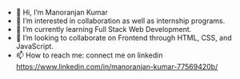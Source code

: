 - 👋 Hi, I’m Manoranjan Kumar
- 👀 I’m interested in collaboration as well as internship programs.
- 🌱 I’m currently learning Full Stack Web Development.
- 💞️ I’m looking to collaborate on Frontend through HTML, CSS, and JavaScript.
- 📫 How to reach me: connect me on linkedin https://www.linkedin.com/in/manoranjan-kumar-77569420b/


<!---
manoranjan-dev/manoranjan-dev is a ✨ special ✨ repository because its `README.md` (this file) appears on your GitHub profile.
You can click the Preview link to take a look at your changes.
--->
